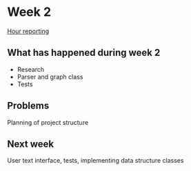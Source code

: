 # Week 2

[Hour reporting](https://github.com/synesteesia/pathAlgorithms/blob/master/documentation/weeklyReports/Hour_reporting.md)

## What has happened during week 2

* Research
* Parser and graph class
* Tests


## Problems

Planning of project structure

## Next week

User text interface, tests, implementing data structure classes

